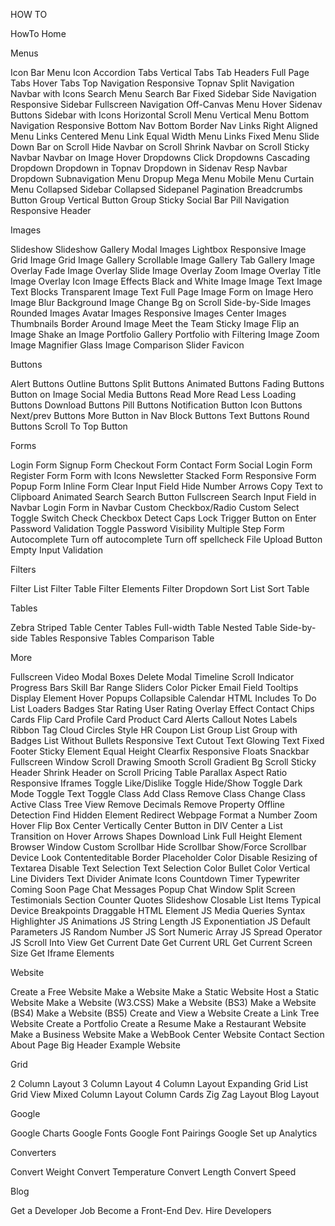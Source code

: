 HOW TO

HowTo Home

Menus

Icon Bar
Menu Icon
Accordion
Tabs
Vertical Tabs
Tab Headers
Full Page Tabs
Hover Tabs
Top Navigation
Responsive Topnav
Split Navigation
Navbar with Icons
Search Menu
Search Bar
Fixed Sidebar
Side Navigation
Responsive Sidebar
Fullscreen Navigation
Off-Canvas Menu
Hover Sidenav Buttons
Sidebar with Icons
Horizontal Scroll Menu
Vertical Menu
Bottom Navigation
Responsive Bottom Nav
Bottom Border Nav Links
Right Aligned Menu Links
Centered Menu Link
Equal Width Menu Links
Fixed Menu
Slide Down Bar on Scroll
Hide Navbar on Scroll
Shrink Navbar on Scroll
Sticky Navbar
Navbar on Image
Hover Dropdowns
Click Dropdowns
Cascading Dropdown
Dropdown in Topnav
Dropdown in Sidenav
Resp Navbar Dropdown
Subnavigation Menu
Dropup
Mega Menu
Mobile Menu
Curtain Menu
Collapsed Sidebar
Collapsed Sidepanel
Pagination
Breadcrumbs
Button Group
Vertical Button Group
Sticky Social Bar
Pill Navigation
Responsive Header

Images

Slideshow
Slideshow Gallery
Modal Images
Lightbox
Responsive Image Grid
Image Grid
Image Gallery
Scrollable Image Gallery
Tab Gallery
Image Overlay Fade
Image Overlay Slide
Image Overlay Zoom
Image Overlay Title
Image Overlay Icon
Image Effects
Black and White Image
Image Text
Image Text Blocks
Transparent Image Text
Full Page Image
Form on Image
Hero Image
Blur Background Image
Change Bg on Scroll
Side-by-Side Images
Rounded Images
Avatar Images
Responsive Images
Center Images
Thumbnails
Border Around Image
Meet the Team
Sticky Image
Flip an Image
Shake an Image
Portfolio Gallery
Portfolio with Filtering
Image Zoom
Image Magnifier Glass
Image Comparison Slider
Favicon

Buttons

Alert Buttons
Outline Buttons
Split Buttons
Animated Buttons
Fading Buttons
Button on Image
Social Media Buttons
Read More Read Less
Loading Buttons
Download Buttons
Pill Buttons
Notification Button
Icon Buttons
Next/prev Buttons
More Button in Nav
Block Buttons
Text Buttons
Round Buttons
Scroll To Top Button

Forms

Login Form
Signup Form
Checkout Form
Contact Form
Social Login Form
Register Form
Form with Icons
Newsletter
Stacked Form
Responsive Form
Popup Form
Inline Form
Clear Input Field
Hide Number Arrows
Copy Text to Clipboard
Animated Search
Search Button
Fullscreen Search
Input Field in Navbar
Login Form in Navbar
Custom Checkbox/Radio
Custom Select
Toggle Switch
Check Checkbox
Detect Caps Lock
Trigger Button on Enter
Password Validation
Toggle Password Visibility
Multiple Step Form
Autocomplete
Turn off autocomplete
Turn off spellcheck
File Upload Button
Empty Input Validation

Filters

Filter List
Filter Table
Filter Elements
Filter Dropdown
Sort List
Sort Table

Tables

Zebra Striped Table
Center Tables
Full-width Table
Nested Table
Side-by-side Tables
Responsive Tables
Comparison Table

More

Fullscreen Video
Modal Boxes
Delete Modal
Timeline
Scroll Indicator
Progress Bars
Skill Bar
Range Sliders
Color Picker
Email Field
Tooltips
Display Element Hover
Popups
Collapsible
Calendar
HTML Includes
To Do List
Loaders
Badges
Star Rating
User Rating
Overlay Effect
Contact Chips
Cards
Flip Card
Profile Card
Product Card
Alerts
Callout
Notes
Labels
Ribbon
Tag Cloud
Circles
Style HR
Coupon
List Group
List Group with Badges
List Without Bullets
Responsive Text
Cutout Text
Glowing Text
Fixed Footer
Sticky Element
Equal Height
Clearfix
Responsive Floats
Snackbar
Fullscreen Window
Scroll Drawing
Smooth Scroll
Gradient Bg Scroll
Sticky Header
Shrink Header on Scroll
Pricing Table
Parallax
Aspect Ratio
Responsive Iframes
Toggle Like/Dislike
Toggle Hide/Show
Toggle Dark Mode
Toggle Text
Toggle Class
Add Class
Remove Class
Change Class
Active Class
Tree View
Remove Decimals
Remove Property
Offline Detection
Find Hidden Element
Redirect Webpage
Format a Number
Zoom Hover
Flip Box
Center Vertically
Center Button in DIV
Center a List
Transition on Hover
Arrows
Shapes
Download Link
Full Height Element
Browser Window
Custom Scrollbar
Hide Scrollbar
Show/Force Scrollbar
Device Look
Contenteditable Border
Placeholder Color
Disable Resizing of Textarea
Disable Text Selection
Text Selection Color
Bullet Color
Vertical Line
Dividers
Text Divider
Animate Icons
Countdown Timer
Typewriter
Coming Soon Page
Chat Messages
Popup Chat Window
Split Screen
Testimonials
Section Counter
Quotes Slideshow
Closable List Items
Typical Device Breakpoints
Draggable HTML Element
JS Media Queries
Syntax Highlighter
JS Animations
JS String Length
JS Exponentiation
JS Default Parameters
JS Random Number
JS Sort Numeric Array
JS Spread Operator
JS Scroll Into View
Get Current Date
Get Current URL
Get Current Screen Size
Get Iframe Elements

Website

Create a Free Website
Make a Website
Make a Static Website
Host a Static Website
Make a Website (W3.CSS)
Make a Website (BS3)
Make a Website (BS4)
Make a Website (BS5)
Create and View a Website
Create a Link Tree Website
Create a Portfolio
Create a Resume
Make a Restaurant Website
Make a Business Website
Make a WebBook
Center Website
Contact Section
About Page
Big Header
Example Website

Grid

2 Column Layout
3 Column Layout
4 Column Layout
Expanding Grid
List Grid View
Mixed Column Layout
Column Cards
Zig Zag Layout
Blog Layout

Google

Google Charts
Google Fonts
Google Font Pairings
Google Set up Analytics

Converters

Convert Weight
Convert Temperature
Convert Length
Convert Speed

Blog

Get a Developer Job
Become a Front-End Dev.
Hire Developers
